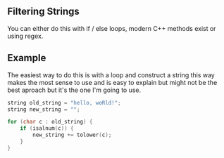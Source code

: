 ## Filtering Strings

You can either do this with if / else loops, modern C++ methods exist or using regex.

## Example

The easiest way to do this is with a loop and construct a string this way makes the most sense to use and is easy to explain but might not be the best aproach but it's the one I'm going to use.

```c++
string old_string = "hello, woRld!";
string new_string = "";

for (char c : old_string) {
	if (isalnum(c)) {
		new_string += tolower(c);
	}
}
```
